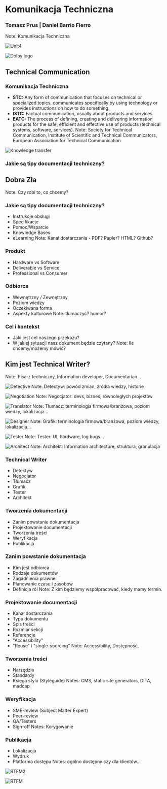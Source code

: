 # Komunikacja Techniczna
### Tomasz Prus | Daniel Barrio Fierro
Note: Komunikacja Techniczna



![Unit4](https://upload.wikimedia.org/wikipedia/commons/0/0b/Unit4_LogoLockup_RGB_Final.jpg)



![Dolby logo](http://logok.org/wp-content/uploads/2014/05/Dolby-logo.png)



## Technical Communication
### Komunikacja Techniczna



* **STC:** Any form of communication that focuses on technical or specialized topics, communicates specifically by using technology or provides instructions on how to do something.
* **ISTC:** Factual communication, usually about products and services.
* **EATC:** The process of defining, creating and delivering information products for the safe, efficient and effective use of products (technical systems, software, services).
Note:  Society for Technical Communication, Institute of Scientific and Technical Communicators, European Association for Technical Communication



![Knowledge transfer](https://solutions21.com/wp-content/uploads/2016/05/blog_KnowledgeTransfer_Buddy_fb-1024x536.jpg)



### **Jakie są tipy documentacji techniczny?**<!-- .element: style="font-family: 'Lato', Impact, sans-serif;" class="fragment" data-fragment-index="1" -->
## **Dobra**<!-- .element: style="font-family: 'Lato', Impact, sans-serif;" --> **Zła**<!-- .element: style="font-family: 'Lato', Impact, sans-serif;" class="fragment" data-fragment-index="2" -->
Note: Czy robi to, co chcemy?



### **Jakie są tipy documentacji techniczny?**<!-- .element: style="font-family: 'Lato', Impact, sans-serif;" -->
- Instrukcje obsługi<!-- .element: class="fragment" data-fragment-index="1" -->
- Specifikacje<!-- .element: class="fragment" data-fragment-index="2" -->
- Pomoc/Wsparcie<!-- .element: class="fragment" data-fragment-index="3" -->
- Knowledge Bases<!-- .element: class="fragment" data-fragment-index="4" -->
- eLearning<!-- .element: class="fragment" data-fragment-index="5" -->
Note: Kanał dostarczania - PDF? Papier? HTML? Github?



### Produkt
- Hardware vs Software
- Deliverable vs Service
- Professional vs Consumer



### Odbiorca
- Wewnętrzny / Zewnętrzny
- Poziom wiedzy
- Oczekiwana forma
- Aspekty kulturowe
Note: tłumaczyć? humor?



### Cel i kontekst
- Jaki jest cel naszego przekazu?
- W jakiej sytuacji nasz dokument będzie czytany?
Note: Ile chcemy/możemy mówić?


## Kim jest Technical Writer?
Note: Pisarz techniczny, Information developer, Documentarian...



![Detective](https://www.earthrangers.com/content/wildwire/detective.png)
Note: Detectyw: powód zmian, źródła wiedzy, historie



![Negotiation](https://cdn.munplanet.com/storage/uploads/52209627db7c13603b000001/topic/background_image/52e14088db7c1397780008a1/Negotiation.jpg)
Note: Negocjator: devs, biznes, równoległych projektów



![Translator](http://icons.iconarchive.com/icons/marcus-roberto/google-play/512/Google-Translate-icon.png)
Note: Tłumacz: terminologia firmowa/branżowa, poziom wiedzy, lokalizacja...



![Designer](https://usabilitygeek.com/wp-content/uploads/2014/03/when-to-prototype-when-to-wireframe-fidelity.jpg)
Note: Grafik: terminologia firmowa/branżowa, poziom wiedzy, lokalizacja...



![Tester](https://nexiilabs.com/blog/wp-content/uploads/2014/05/shutterstock_codebug.jpg)
Note: Tester: UI, hardware, log bugs...



![Architect](http://sagitas.com/wp-content/uploads/2016/10/plans.png)
Note: Architekt: Information architecture, struktura, granulacja



### Technical Writer
- Detektyw<!-- .element: class="fragment" data-fragment-index="1" -->
- Negocjator<!-- .element: class="fragment" data-fragment-index="2" -->
- Tłumacz<!-- .element: class="fragment" data-fragment-index="3" -->
- Grafik<!-- .element: class="fragment" data-fragment-index="4" -->
- Tester<!-- .element: class="fragment" data-fragment-index="5" -->
- Architekt<!-- .element: class="fragment" data-fragment-index="6" -->



### Tworzenia dokumentacji
* Zanim powstanie dokumentacja<!-- .element: class="fragment" data-fragment-index="1" -->
* Projektowanie documentacji<!-- .element: class="fragment" data-fragment-index="2" -->
* Tworzenia treści<!-- .element: class="fragment" data-fragment-index="3" -->
* Weryfikacja<!-- .element: class="fragment" data-fragment-index="4" -->
* Publikacja<!-- .element: class="fragment" data-fragment-index="5" -->



### Zanim powstanie dokumentacja
* Kim jest odbiorca
* Rodzaje dokumentów
* Zagadnienia prawne<!-- .element: class="fragment" data-fragment-index="1" -->
* Planowanie czasu i zasobów<!-- .element: class="fragment" data-fragment-index="1" -->
* Definicja ról<!-- .element: class="fragment" data-fragment-index="1" -->
Note: Z kim będziemy współpracować, kiedy mamy termin.



### Projektowanie documentacji
* Kanał dostarczania
* Typu dokumentu
* Spis treści
* Rozmiar sekcji
* Referencje<!-- .element: class="fragment" data-fragment-index="1" -->
* "Accessibility"<!-- .element: class="fragment" data-fragment-index="2" -->
* "Reuse" i "single-sourcing"<!-- .element: class="fragment" data-fragment-index="3" -->
Note: Accessibility, Dostępność,



### **Tworzenia treści**<!-- .element: style="font-family: 'Lato', Impact, sans-serif;" -->
* Narzędzia
* Standardy
* Księga stylu (Styleguide)
Notes: CMS, static site generators, DITA, madcap



### Weryfikacja
* SME-review (Subject Matter Expert)
* Peer-review
* QA/Testers
* Sign-off
Notes: Korygowanie


### Publikacja
* Lokalizacja
* Wydruk
* Platforma dostępu
Notes: ogólno dostępny czy dla klientów...



![RTFM2](http://s2.quickmeme.com/img/c1/c1fa1ad064066b5c2ce7f4cfe448c742bdc1451557e3f8c15d6db50aede8758d.jpg)



![RTFM](https://pbs.twimg.com/media/Cgd7ixyXEAAaN1Z.jpg)
